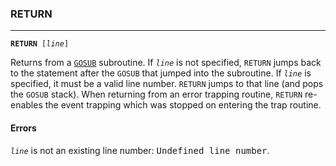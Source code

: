 ### RETURN
***
<code><b>RETURN</b> [<var>line</var>]</code>

Returns from a [`GOSUB`](GOSUB) subroutine. If <code><var>line</var></code> is not specified, `RETURN` jumps back
to the statement after the `GOSUB` that jumped into the subroutine. If <code><var>line</var></code> is
specified, it must be a valid line number. `RETURN` jumps to that line (and pops
the `GOSUB` stack). When returning from an error trapping routine, `RETURN` re-
enables the event trapping which was stopped on entering the trap routine.

#### Errors
<code><var>line</var></code> is not an existing line number: <samp>Undefined line number</samp>.
